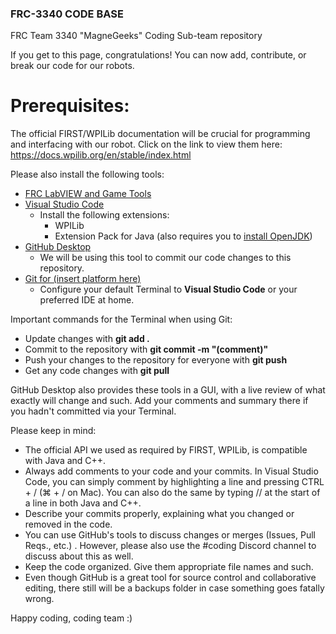 ### FRC-3340 CODE BASE
FRC Team 3340 "MagneGeeks" Coding Sub-team repository


If you get to this page, congratulations! You can now add, contribute, or break our code for our robots. 

# Prerequisites:
The official FIRST/WPILib documentation will be crucial for programming and interfacing with our robot. Click on the link to view them here: https://docs.wpilib.org/en/stable/index.html

Please also install the following tools:
- [FRC LabVIEW and Game Tools](https://docs.wpilib.org/en/stable/docs/zero-to-robot/step-2/index.html)
- [Visual Studio Code](https://code.visualstudio.com/)
    - Install the following extensions:
        - WPILib
        - Extension Pack for Java (also requires you to [install OpenJDK](https://adoptium.net/))
- [GitHub Desktop](https://desktop.github.com/)
    - We will be using this tool to commit our code changes to this repository.
- [Git for (insert platform here)](https://git-scm.com/downloads.)
    - Configure your default Terminal to **Visual Studio Code** or your preferred IDE at home.

Important commands for the Terminal when using Git:
- Update changes with **git add .**
- Commit to the repository with **git commit -m "(comment)"**
- Push your changes to the repository for everyone with **git push**
- Get any code changes with **git pull**

GitHub Desktop also provides these tools in a GUI, with a live review of what exactly will change and such. Add your comments and summary there if you hadn't committed via your Terminal.

Please keep in mind:
- The official API we used as required by FIRST, WPILib, is compatible with Java and C++.
- Always add comments to your code and your commits. In Visual Studio Code, you can simply comment by highlighting a line and pressing CTRL + / (⌘ + / on Mac). You can also do the same by typing // at the start of a line in both Java and C++.
- Describe your commits properly, explaining what you changed or removed in the code.
- You can use GitHub's tools to discuss changes or merges (Issues, Pull Reqs., etc.) . However, please also use the #coding Discord channel to discuss about this as well.
- Keep the code organized. Give them appropriate file names and such. 
- Even though GitHub is a great tool for source control and collaborative editing, there still will be a backups folder in case something goes fatally wrong.


Happy coding, coding team :)

